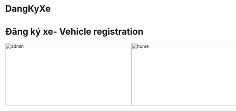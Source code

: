 # DangKyXe
<h1>Đăng ký xe- Vehicle registration</h1>
<div style="display: flex">
<img width="400" height="200" src="https://i.ibb.co/HdvsVsj/admin.png" alt="admin"/>
<img width="400" height="200" src="https://i.ibb.co/PNGQS2X/home.png" alt="home"/>
<img width="400" height="200" src="https://i.ibb.co/0cKf1Yq/login.png" alt="login"/>
<img width="400" height="200" src="https://i.ibb.co/3vxXpkZ/main.png" alt="main"/>
<img width="400" height="200" src="https://i.ibb.co/fNH8rMz/register.png" alt="register"/>
<img width="400" height="200" src="https://i.ibb.co/BGZMMBW/report.png" alt="report"/>
<img width="400" height="200" src="https://i.ibb.co/Ht2x8TV/role.png" alt="role"/>
</div>
